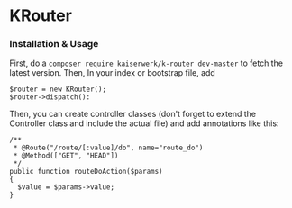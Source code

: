# KRouter

### Installation & Usage

First, do a `composer require kaiserwerk/k-router dev-master` to fetch the latest version. Then, In your index or bootstrap file, add

```
$router = new KRouter();
$router->dispatch():
```

Then, you can create controller classes (don't forget to extend the Controller class and include the actual file) and 
add annotations like this:

```
/**
 * @Route("/route/[:value]/do", name="route_do")
 * @Method(["GET", "HEAD"])
 */
public function routeDoAction($params)
{
  $value = $params->value;
}
```
